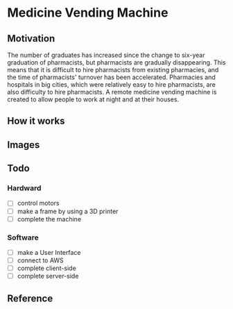 # Medicine Vending Machine

## Motivation

The number of graduates has increased since the change to six-year graduation of pharmacists, but pharmacists are gradually disappearing. This means that it is difficult to hire pharmacists from existing pharmacies, and the time of pharmacists' turnover has been accelerated. Pharmacies and hospitals in big cities, which were relatively easy to hire pharmacists, are also difficulty to hire pharmacists. A remote medicine vending machine is created to allow people to work at night and at their houses.

## How it works

## Images

## Todo

### Hardward
- [ ] control motors
- [ ] make a frame by using a 3D printer
- [ ] complete the machine

### Software
- [ ] make a User Interface
- [ ] connect to AWS
- [ ] complete client-side
- [ ] complete server-side

## Reference
